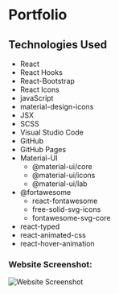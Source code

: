 # Portfolio

## Technologies Used

- React
- React Hooks
- React-Bootstrap
- React Icons
- javaScript
- material-design-icons
- JSX
- SCSS
- Visual Studio Code
- GitHub
- GitHub Pages
- Material-UI
  - @material-ui/core
  - @material-ui/icons
  - @material-ui/lab
- @fortawesome
  - react-fontawesome
  - free-solid-svg-icons
  - fontawesome-svg-core
- react-typed
- react-animated-css
- react-hover-animation

### Website Screenshot:

![Website Screenshot](https://drive.google.com/uc?export=view&id=1peBu_kV92yFF64S-hcCR32aNwr6iaO3r)
